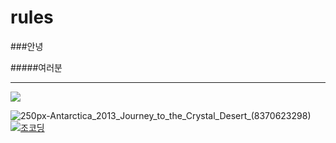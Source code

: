 # rules

###안녕

#####여러분

---

![](https://upload.wikimedia.org/wikipedia/commons/thumb/7/76/Antarctica_2013_Journey_to_the_Crystal_Desert_%288370623298%29.jpg/375px-Antarctica_2013_Journey_to_the_Crystal_Desert_%288370623298%29.jpg)

![250px-Antarctica_2013_Journey_to_the_Crystal_Desert_(8370623298)](https://user-images.githubusercontent.com/122244659/211242131-3d2bc70a-0396-43b6-9e00-251b0f454847.jpg)
[![조코딩](https://www.youtube.com/watch?v=KL1MIuBfWe0&t=2086s/0.jpg)](https://www.youtube.com/watch?v=KL1MIuBfWe0&t=2086s)

